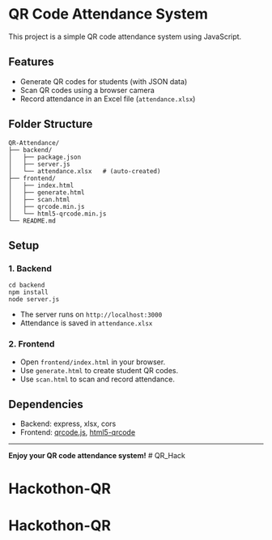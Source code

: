 # QR Code Attendance System

This project is a simple QR code attendance system using JavaScript.

## Features
- Generate QR codes for students (with JSON data)
- Scan QR codes using a browser camera
- Record attendance in an Excel file (`attendance.xlsx`)

## Folder Structure

```
QR-Attendance/
├── backend/
│   ├── package.json
│   ├── server.js
│   └── attendance.xlsx   # (auto-created)
├── frontend/
│   ├── index.html
│   ├── generate.html
│   ├── scan.html
│   ├── qrcode.min.js
│   └── html5-qrcode.min.js
└── README.md
```

## Setup

### 1. Backend
```
cd backend
npm install
node server.js
```
- The server runs on `http://localhost:3000`
- Attendance is saved in `attendance.xlsx`

### 2. Frontend
- Open `frontend/index.html` in your browser.
- Use `generate.html` to create student QR codes.
- Use `scan.html` to scan and record attendance.

## Dependencies
- Backend: express, xlsx, cors
- Frontend: [qrcode.js](https://github.com/davidshimjs/qrcodejs), [html5-qrcode](https://github.com/mebjas/html5-qrcode)

---

**Enjoy your QR code attendance system!** # QR_Hack
# Hackothon-QR
# Hackothon-QR
